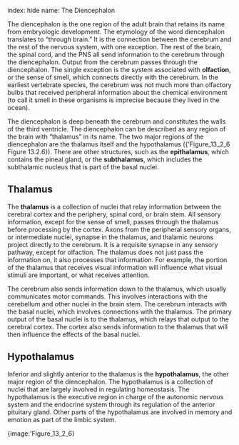 index: hide
name: The Diencephalon

The diencephalon is the one region of the adult brain that retains its name from embryologic development. The etymology of the word diencephalon translates to “through brain.” It is the connection between the cerebrum and the rest of the nervous system, with one exception. The rest of the brain, the spinal cord, and the PNS all send information to the cerebrum through the diencephalon. Output from the cerebrum passes through the diencephalon. The single exception is the system associated with  **olfaction**, or the sense of smell, which connects directly with the cerebrum. In the earliest vertebrate species, the cerebrum was not much more than olfactory bulbs that received peripheral information about the chemical environment (to call it smell in these organisms is imprecise because they lived in the ocean).

The diencephalon is deep beneath the cerebrum and constitutes the walls of the third ventricle. The diencephalon can be described as any region of the brain with “thalamus” in its name. The two major regions of the diencephalon are the thalamus itself and the hypothalamus ({'Figure_13_2_6 Figure 13.2.6}). There are other structures, such as the  **epithalamus**, which contains the pineal gland, or the  **subthalamus**, which includes the subthalamic nucleus that is part of the basal nuclei.

## Thalamus

The  **thalamus** is a collection of nuclei that relay information between the cerebral cortex and the periphery, spinal cord, or brain stem. All sensory information, except for the sense of smell, passes through the thalamus before processing by the cortex. Axons from the peripheral sensory organs, or intermediate nuclei, synapse in the thalamus, and thalamic neurons project directly to the cerebrum. It is a requisite synapse in any sensory pathway, except for olfaction. The thalamus does not just pass the information on, it also processes that information. For example, the portion of the thalamus that receives visual information will influence what visual stimuli are important, or what receives attention.

The cerebrum also sends information down to the thalamus, which usually communicates motor commands. This involves interactions with the cerebellum and other nuclei in the brain stem. The cerebrum interacts with the basal nuclei, which involves connections with the thalamus. The primary output of the basal nuclei is to the thalamus, which relays that output to the cerebral cortex. The cortex also sends information to the thalamus that will then influence the effects of the basal nuclei.

## Hypothalamus

Inferior and slightly anterior to the thalamus is the  **hypothalamus**, the other major region of the diencephalon. The hypothalamus is a collection of nuclei that are largely involved in regulating homeostasis. The hypothalamus is the executive region in charge of the autonomic nervous system and the endocrine system through its regulation of the anterior pituitary gland. Other parts of the hypothalamus are involved in memory and emotion as part of the limbic system.


{image:'Figure_13_2_6}
        
